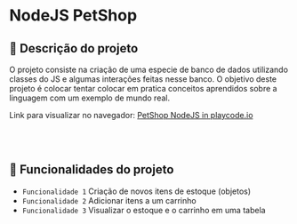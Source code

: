 # NodeJS PetShop

## :bookmark_tabs: Descrição do projeto

<p>O projeto consiste na criação de uma especie de banco de dados utilizando classes do JS e algumas interações feitas nesse banco. O objetivo deste projeto é colocar tentar colocar em pratica conceitos aprendidos sobre a linguagem com um exemplo de mundo real.</p>
<p>Link para visualizar no navegador: <a href="https://playcode.io/916866" target="_blank">PetShop NodeJS in playcode.io</a></p>

<br>
<br>

## :hammer: Funcionalidades do projeto

- `Funcionalidade 1` Criação de novos itens de estoque (objetos)
- `Funcionalidade 2` Adicionar itens a um carrinho
- `Funcionalidade 3` Visualizar o estoque e o carrinho em uma tabela
